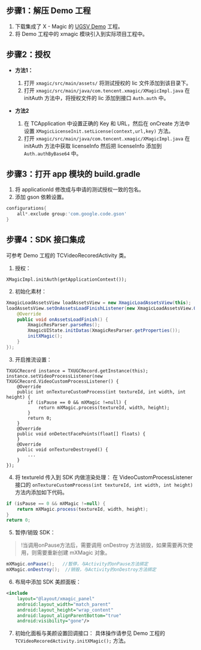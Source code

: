 [](id:step1)
## 步骤1：解压 Demo 工程
1. 下载集成了 X - Magic 的 [UGSV Demo]() 工程。
2. 将 Demo ⼯程中的 xmagic 模块引⼊到实际项⽬⼯程中。

[](id:step2)
## 步骤2：授权
- **方法1：**
	1.  打开 `xmagic/src/main/assets/` 将测试授权的 lic ⽂件添加到该⽬录下。
	2.  打开 `xmagic/src/main/java/com.tencent.xmagic/XMagicImpl.java` 在 initAuth 方法中，将授权⽂件的 lic 添加到接⼝ `Auth.auth` 中。

- **方法2**
	1.  在 TCApplication 中设置正确的 Key 和 URL，然后在 onCreate 方法中设置 `XMagicLicenseInit.setLicense(context,url,key)` 方法。
	2.  打开 `xmagic/src/main/java/com.tencent.xmagic/XMagicImpl.java` 在 initAuth 方法中获取 licenseInfo 然后把 licenseInfo 添加到 `Auth.authByBase64` 中。

[](id:step3)
## 步骤3：打开 app 模块的 build.gradle

1. 将 applicationId 修改成与申请的测试授权⼀致的包名。
2. 添加 gson 依赖设置。
```groovy
configurations{
    all*.exclude group:'com.google.code.gson'
}
```

[](id:step4)
## 步骤4：SDK 接口集成
可参考 Demo ⼯程的 TCVideoRecoredActivity 类。

1. 授权：
```
XMagicImpl.initAuth(getApplicationContext());
```
2. 初始化素材：
```java
XmagicLoadAssetsView loadAssetsView = new XmagicLoadAssetsView(this);
loadAssetsView.setOnAssetsLoadFinishListener(new XmagicLoadAssetsView.OnAssetsLoadFinishListener() {
    @Override
    public void onAssetsLoadFinish() {
        XmagicResParser.parseRes();
        XmagicUIState.initDatas(XmagicResParser.getProperties());
        initXMagic();
    }
}); 
```
3. 开启推流设置：
```
TXUGCRecord instance = TXUGCRecord.getInstance(this);
instance.setVideoProcessListener(new TXUGCRecord.VideoCustomProcessListener() {
    @Override
    public int onTextureCustomProcess(int textureId, int width, int height) {
        if (isPause == 0 && mXMagic !=null) {
            return mXMagic.process(textureId, width, height);
        }
        return 0;
    }
    @Override
    public void onDetectFacePoints(float[] floats) {
    }
    @Override
    public void onTextureDestroyed() {
        ...
    }
});
```
4. 将 textureId 传入到 SDK 内做渲染处理：
在 VideoCustomProcessListener 接口的 `onTextureCustomProcess(int textureId, int width, int height)` 方法内添加如下代码。
```java
if (isPause == 0 && mXMagic !=null) {
    return mXMagic.process(textureId, width, height);
}
return 0;
```
5. 暂停/销毁 SDK：
> !当调用onPause方法后，需要调用 onDestroy 方法销毁，如果需要再次使用，则需要重新创建 mXMagic 对象。
>
```java
mXMagic.onPause();   //暂停，与Activity的onPause方法绑定
mXMagic.onDestroy();  //销毁，与Activity的onDestroy方法绑定
```
6. 布局中添加 SDK 美颜面板：
```xml
<include
    layout="@layout/xmagic_panel"
    android:layout_width="match_parent"
    android:layout_height="wrap_content"
    android:layout_alignParentBottom="true"
    android:visibility="gone"/>
```
7. 初始化面板与美颜设置回调接口：
具体操作请参见 Demo ⼯程的 `TCVideoRecoredActivity.initXMagic();` ⽅法。
